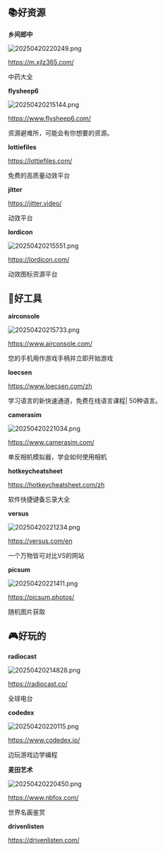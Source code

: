 

## 📚好资源


**乡间郎中**

![20250420220249.png](imgs/20250420220249.png)

https://m.xjlz365.com/

中药大全

**flysheep6**

![20250420215144.png](imgs/20250420215144.png)

https://www.flysheep6.com/

资源避难所，可能会有你想要的资源。


**lottiefiles**

https://lottiefiles.com/

免费的高质量动效平台

**jitter**

https://jitter.video/

动效平台


**lordicon**

![20250420215551.png](imgs/20250420215551.png)

https://lordicon.com/

动效图标资源平台

## 🔨好工具

**airconsole**

![20250420215733.png](imgs/20250420215733.png)

https://www.airconsole.com/

您的手机用作游戏手柄并立即开始游戏

**loecsen**

https://www.loecsen.com/zh

学习语言的新快速通道，免费在线语言课程| 50种语言。

**camerasim**

![20250420221034.png](imgs/20250420221034.png)

https://www.camerasim.com/

单反相机模拟器，学会如何使用相机


**hotkeycheatsheet**

https://hotkeycheatsheet.com/zh

软件快捷键备忘录大全


**versus**

![20250420221234.png](imgs/20250420221234.png)

https://versus.com/en

一个万物皆可对比VS的网站


**picsum**

![20250420221411.png](imgs/20250420221411.png)

https://picsum.photos/

随机图片获取

## 🎮好玩的

**radiocast**

![20250420214828.png](imgs/20250420214828.png)

https://radiocast.co/

全球电台


**codedex**

![20250420220115.png](imgs/20250420220115.png)

https://www.codedex.io/

边玩游戏边学编程

**麦田艺术**

![20250420220450.png](imgs/20250420220450.png)

https://www.nbfox.com/

世界名画鉴赏


**drivenlisten**

https://drivenlisten.com/

